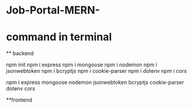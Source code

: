 # Job-Portal-MERN-

# command in terminal

** backend

npm init
npm i express
npm i mongoose
npm i nodemon
npm i jsonwebtoken
npm i bcryptjs
npm i cookie-parser
npm i dotenv
npm i cors

npm i express mongoose nodemon jsonwebtoken bcryptjs cookie-parser dotenv cors


**frontend